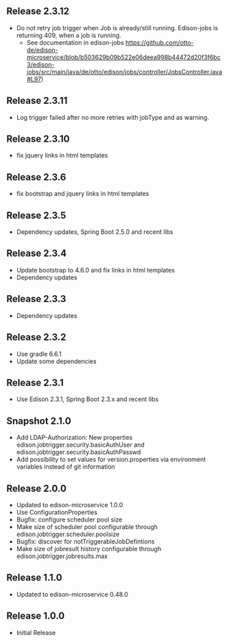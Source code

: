 ## Release 2.3.12

* Do not retry job trigger when Job is already/still running. Edison-jobs is returning 409, when a job is running. 
  * See
    documentation in edison-jobs https://github.com/otto-de/edison-microservice/blob/b503629b09b522e06deea998b44472d20f3f6bc3/edison-jobs/src/main/java/de/otto/edison/jobs/controller/JobsController.java#L97)

## Release 2.3.11

* Log trigger failed after no more retries with jobType and as warning.

## Release 2.3.10

* fix jquery links in html templates

## Release 2.3.6

* fix bootstrap and jquery links in html templates

## Release 2.3.5

* Dependency updates, Spring Boot 2.5.0 and recent libs

## Release 2.3.4

* Update bootstrap to 4.6.0 and fix links in html templates
* Dependency updates

## Release 2.3.3

* Dependency updates

## Release 2.3.2

* Use gradle 6.6.1
* Update some dependencies

## Release 2.3.1

* Use Edison 2.3.1, Spring Boot 2.3.x and recent libs

## Snapshot 2.1.0

* Add LDAP-Authorization: New properties edison.jobtrigger.security.basicAuthUser and
  edison.jobtrigger.security.basicAuthPasswd
* Add possibility to set values for version.properties via environment variables instead of git information

## Release 2.0.0

* Updated to edison-microservice 1.0.0
* Use ConfigurationProperties
* Bugfix: configure scheduler pool size
* Make size of scheduler pool configurable through edison.jobtrigger.scheduler.poolsize
* Bugfix: discover for notTriggerableJobDefintions
* Make size of jobresult history configurable through edison.jobtrigger.jobresults.max

## Release 1.1.0

* Updated to edison-microservice 0.48.0

## Release 1.0.0

* Initial Release
